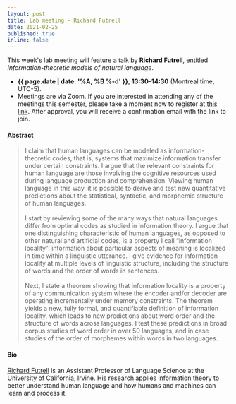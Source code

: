 ```yaml
---
layout: post
title: Lab meeting - Richard Futrell
date: 2021-02-25
published: true
inline: false 
---
```


This week's lab meeting will feature a talk by **Richard Futrell**, entitled _Information-theoretic models of natural language_.

- **{{ page.date | date: '%A, %B %-d' }}**, **13:30–14:30** (Montreal time, UTC-5).
- Meetings are via Zoom. If you are interested in attending any of the meetings
  this semester, please take a moment now to register at [this
  link](https://umontreal.zoom.us/meeting/register/tJItdu6rrj4vH9JbKXKlNpMbPPm8IUJdWP7Q).
  After approval, you will receive a confirmation email with the link to join. 

#### Abstract

<blockquote>
I claim that human languages can be modeled as information-theoretic codes, that is, systems that maximize information transfer under certain constraints. I argue that the relevant constraints for human language are those involving the cognitive resources used during language production and comprehension. Viewing human language in this way, it is possible to derive and test new quantitative predictions about the statistical, syntactic, and morphemic structure of human languages.
<br/><br/>
I start by reviewing some of the many ways that natural languages differ from optimal codes as studied in information theory. I argue that one distinguishing characteristic of human languages, as opposed to other natural and artificial codes, is a property I call “information locality”: information about particular aspects of meaning is localized in time within a linguistic utterance. I give evidence for information locality at multiple levels of linguistic structure, including the structure of words and the order of words in sentences.
<br/><br/>
Next, I state a theorem showing that information locality is a property of any communication system where the encoder and/or decoder are operating incrementally under memory constraints. The theorem yields a new, fully formal, and quantifiable definition of information locality, which leads to new predictions about word order and the structure of words across languages. I test these predictions in broad corpus studies of word order in over 50 languages, and in case studies of the order of morphemes within words in two languages.
</blockquote>

#### Bio

[Richard Futrell](http://socsci.uci.edu/~rfutrell/) is an Assistant Professor of Language Science at the University of California, Irvine. His research applies information theory to better understand human language and how humans and machines can learn and process it.
